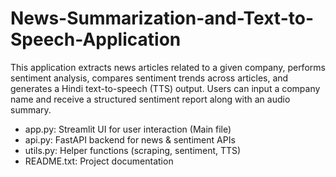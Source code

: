 # News-Summarization-and-Text-to-Speech-Application
This application extracts news articles related to a given company, performs sentiment analysis, compares sentiment trends across articles, and generates a Hindi text-to-speech (TTS) output. Users can input a company name and receive a structured sentiment report along with an audio summary.


* app.py: Streamlit UI for user interaction (Main file)
* api.py: FastAPI backend for news & sentiment APIs
* utils.py: Helper functions (scraping, sentiment, TTS)
* README.txt: Project documentation
